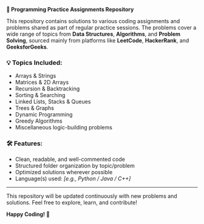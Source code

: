 **📘 Programming Practice Assignments Repository**

This repository contains solutions to various coding assignments and problems shared as part of regular practice sessions. The problems cover a wide range of topics from **Data Structures**, **Algorithms**, and **Problem Solving**, sourced mainly from platforms like **LeetCode**, **HackerRank**, and **GeeksforGeeks**.

### 💡 Topics Included:

* Arrays & Strings
* Matrices & 2D Arrays
* Recursion & Backtracking
* Sorting & Searching
* Linked Lists, Stacks & Queues
* Trees & Graphs
* Dynamic Programming
* Greedy Algorithms
* Miscellaneous logic-building problems

### 🛠️ Features:

* Clean, readable, and well-commented code
* Structured folder organization by topic/problem
* Optimized solutions wherever possible
* Language(s) used: *\[e.g., Python / Java / C++]*

---

This repository will be updated continuously with new problems and solutions.
Feel free to explore, learn, and contribute!

**Happy Coding! 🚀**


